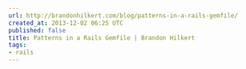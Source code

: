 ```yaml
---
url: http://brandonhilkert.com/blog/patterns-in-a-rails-gemfile/
created_at: 2013-12-02 06:25 UTC
published: false
title: Patterns in a Rails Gemfile | Brandon Hilkert
tags:
- rails
---
```



